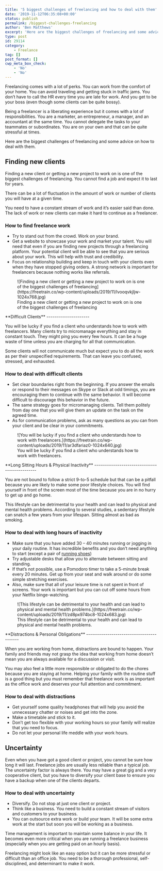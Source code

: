 ```yaml
---
title: '5 biggest challenges of freelancing and how to deal with them'
date: '2019-11-12T06:35:08+00:00'
status: publish
permalink: /biggest-challenges-freelancing
author: 'Ben Matthews'
excerpt: 'Here are the biggest challenges of freelancing and some advice on how to deal with them.'
type: post
id: 29114
category:
    - Freelance
tag: []
post_format: []
cwp_meta_box_check:
    - 'No'
    - 'No'
---
```

Freelancing comes with a lot of perks. You can work from the comfort of your home. You can avoid traveling and getting stuck in traffic jams. You don’t have to call the HR every time you are late for work. And you get to be your boss (even though some clients can be quite bossy).

Being a freelancer is a liberating experience but it comes with a lot of responsibilities. You are a marketer, an entrepreneur, a manager, and an accountant at the same time. You cannot delegate the tasks to your teammates or subordinates. You are on your own and that can be quite stressful at times.

Here are the biggest challenges of freelancing and some advice on how to deal with them.

**Finding new clients**
-----------------------

Finding a new client or getting a new project to work on is one of the biggest challenges of freelancing. You cannot find a job and expect it to last for years.

There can be a lot of fluctuation in the amount of work or number of clients you will have at a given time.

You need to have a constant stream of work and it’s easier said than done. The lack of work or new clients can make it hard to continue as a freelancer.

### **How to find freelance work**

- Try to stand out from the crowd. Work on your brand.
- Get a website to showcase your work and market your talent. You will need that even if you are finding new projects through a freelancing platform. Your potential client will be able to see that you are serious about your work. This will help with trust and credibility.
- Focus on relationship building and keep in touch with your clients even when they have stopped giving orders. A strong network is important for freelancers because nothing works like referrals.

<figure class="wp-block-image">![Finding a new client or getting a new project to work on is one of the biggest challenges of freelancing](https://freetrain.co/wp-content/uploads/2019/11/lvooqvkjljw-1024x768.jpg)<figcaption>Finding a new client or getting a new project to work on is one of the biggest challenges of freelancing</figcaption></figure>**Difficult Clients** 
----------------------

You will be lucky if you find a client who understands how to work with freelancers. Many clients try to micromanage everything and stay in constant touch. They might ping you every few hours. It can be a huge waste of time unless you are charging for all that communication.

Some clients will not communicate much but expect you to do all the work as per their unspecified requirements. That can leave you confused, stressed, and exhausted.

### **How to deal with difficult clients**

- Set clear boundaries right from the beginning. If you answer the emails or respond to their messages on Skype or Slack at odd timings, you are encouraging them to continue with the same behavior. It will become difficult to discourage this behavior in the future.
- The same strategy goes for micromanaging clients. Tell them politely from day one that you will give them an update on the task on the agreed time.
- As for communication problems, ask as many questions as you can from your client and be clear in your commitments.

<figure class="wp-block-image">![You will be lucky if you find a client who understands how to work with freelancers.](https://freetrain.co/wp-content/uploads/2019/11/ar3dfariaz0-1024x640.jpg)<figcaption>You will be lucky if you find a client who understands how to work with freelancers.</figcaption></figure>**Long Sitting Hours &amp; Physical Inactivity**
------------------------------------------------

You are not bound to follow a strict 9-to-5 schedule but that can be a pitfall because you are likely to make some poor lifestyle choices. You will find yourself in front of the screen most of the time because you are in no hurry to get up and go home.

This lifestyle can be detrimental to your health and can lead to physical and mental health problems. According to several studies, a sedentary lifestyle can snatch a few years from your lifespan. Sitting almost as bad as smoking.

### **How to deal with long hours of inactivity**

- Make sure that you have added 30 – 40 minutes running or jogging in your daily routine. It has incredible benefits and you don’t need anything to start (except a pair of [running shoes](http://runrepeat.com/ranking/rankings-of-running-shoes))
- Try adjustable desks that allow you to alternate between sitting and standing.
- If that’s not possible, use a Pomodoro timer to take a 5-minute break every 20 minutes. Get up from your seat and walk around or do some simple stretching exercises.
- Also, make sure that all of your leisure time is not spent in front of screens. Your work is important but you can cut off some hours from your Netflix binge-watching.

<figure class="wp-block-image">![This lifestyle can be detrimental to your health and can lead to physical and mental health problems.](https://freetrain.co/wp-content/uploads/2019/11/zd8px974bc8-1024x683.jpg)<figcaption>This lifestyle can be detrimental to your health and can lead to physical and mental health problems.</figcaption></figure>**Distractions &amp; Personal Obligations**
-------------------------------------------

When you are working from home, distractions are bound to happen. Your family and friends may not grasp the idea that working from home doesn’t mean you are always available for a discussion or visit.

You may also feel a little more responsible or obligated to do the chores because you are staying at home. Helping your family with the routine stuff is a good thing but you must remember that freelance work is as important as the office work and deserves your full attention and commitment.

### **How to deal with distractions**

- Get yourself some quality headphones that will help you avoid the unnecessary chatter or noises and get into the zone.
- Make a timetable and stick to it.
- Don’t get too flexible with your working hours so your family will realize that you need to focus.
- Do not let your personal life meddle with your work hours.

**Uncertainty** 
----------------

Even when you have got a good client or project, you cannot be sure how long it will last. Freelance jobs are usually less reliable than a typical job. The uncertainty factor is always there. You may have a great gig and a very cooperative client, but you have to diversify your client base to ensure you have a backup when one of the clients departs.

### **How to deal with uncertainty**

- Diversify. Do not stop at just one client or project.
- Think like a business. You need to build a constant stream of visitors and customers to your business.
- You can outsource extra work or build your team. It will be some extra work at the start but soon you will be working as a business.

Time management is important to maintain some balance in your life. It becomes even more critical when you are running a freelance business (especially when you are getting paid on an hourly basis).

Freelancing might look like an easy option but it can be more stressful or difficult than an office job. You need to be a thorough professional, self-disciplined, and determinant to make it work.
